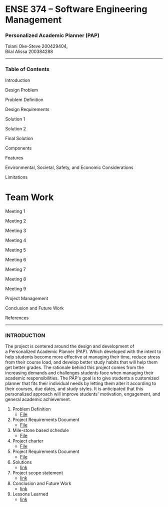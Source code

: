 # ENSE 374 – Software Engineering Management
### Personalized Academic Planner (PAP)

 Tolani Oke-Steve 200429404,  
 Bilal Alissa 200384288

---
### Table of Contents
Introduction

Design Problem 

Problem Definition 

Design Requirements 

Solution 1

Solution 2

Final Solution

Components

Features

Environmental, Societal, Safety, and Economic Considerations

Limitations 

# Team Work
Meeting 1 

Meeting 2 

Meeting 3 

Meeting 4  

Meeting 5 

Meeting 6 

Meeting 7

Meeting 8

Meeting 9

Project Management

Conclusion and Future Work

References 

---

 ### INTRODUCTION 
The project is centered around the design and development of a Personalized Academic Planner (PAP). Which developed with the intent to help students become more effective at managing their time, reduce stress from their course load, and develop better study habits that will help them get better grades. 
The rationale behind this project comes from the increasing demands and challenges students face when managing their academic responsibilities. The PAP's goal is to give students a customized planner that fits their individual needs by letting them alter it according to their courses, due dates, and study styles. It is anticipated that this personalized approach will improve students' motivation, engagement, and general academic achievement. 



1. Problem Definition
	- [File](https://github.com/ENSE374-F23/group5_proj/blob/main/Business_Case.docx)
2. Project Requirements Document
	- [File](https://github.com/ENSE374-F23/group5_proj/blob/main/Documents/Project_Requirements_Document.docx)
3. Mile-stone based schedule
	- [File](https://github.com/ENSE374-F23/group5_proj/blob/main/Documents/Milestone-Based%20Schedule.docx)
4. Project charter
	- [File](https://github.com/ENSE374-F23/group5_proj/blob/main/Documents/Project%20Charter.docx)
5. Project Requirements Document
	- [File](https://github.com/ENSE374-F23/group5_proj/blob/main/Documents/Project_Requirements_Document.docx)
4. Solutions
	- [link](https://www.example.com)
5. Project scope statement
	- [link](https://www.example.com)
6. Conclusion and Future Work
	- [link](https://www.example.com)
7. Lessons Learned
	- [link](https://www.example.com)
